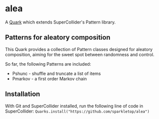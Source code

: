 # alea

A [Quark](https://doc.sccode.org/Guides/UsingQuarks.html) which extends SuperCollider's Pattern library.

## Patterns for aleatory composition

This Quark provides a collection of Pattern classes designed for aleatory composition, aiming for the sweet spot between randomness and control.

So far, the following Patterns are included:

- Pshunc - shuffle and truncate a list of items
- Pmarkov - a first order Markov chain

## Installation

With Git and SuperCollider installed, run the following line of code in SuperCollider:
`Quarks.install("https://github.com/sparkletop/alea")`
